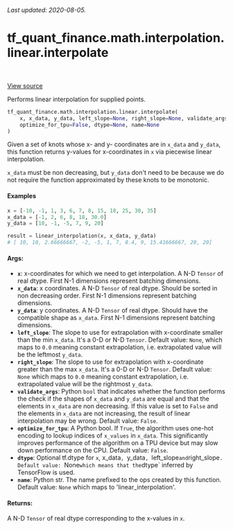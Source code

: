 <!--
This file is generated by a tool. Do not edit directly.
For open-source contributions the docs will be updated automatically.
-->

*Last updated: 2020-08-05.*

<div itemscope itemtype="http://developers.google.com/ReferenceObject">
<meta itemprop="name" content="tf_quant_finance.math.interpolation.linear.interpolate" />
<meta itemprop="path" content="Stable" />
</div>

# tf_quant_finance.math.interpolation.linear.interpolate

<!-- Insert buttons and diff -->

<table class="tfo-notebook-buttons tfo-api" align="left">
</table>

<a target="_blank" href="https://github.com/google/tf-quant-finance/blob/master/tf_quant_finance/math/interpolation/linear/linear_interpolation.py">View source</a>



Performs linear interpolation for supplied points.

```python
tf_quant_finance.math.interpolation.linear.interpolate(
    x, x_data, y_data, left_slope=None, right_slope=None, validate_args=False,
    optimize_for_tpu=False, dtype=None, name=None
)
```



<!-- Placeholder for "Used in" -->

Given a set of knots whose x- and y- coordinates are in `x_data` and `y_data`,
this function returns y-values for x-coordinates in `x` via piecewise
linear interpolation.

`x_data` must be non decreasing, but `y_data` don't need to be because we do
not require the function approximated by these knots to be monotonic.

#### Examples

```python
x = [-10, -1, 1, 3, 6, 7, 8, 15, 18, 25, 30, 35]
x_data = [-1, 2, 6, 8, 18, 30.0]
y_data = [10, -1, -5, 7, 9, 20]

result = linear_interpolation(x, x_data, y_data)
# [ 10, 10, 2.66666667, -2, -5, 1, 7, 8.4, 9, 15.41666667, 20, 20]
```

#### Args:


* <b>`x`</b>: x-coordinates for which we need to get interpolation. A N-D `Tensor` of
  real dtype. First N-1 dimensions represent batching dimensions.
* <b>`x_data`</b>: x coordinates. A N-D `Tensor` of real dtype. Should be sorted
  in non decreasing order. First N-1 dimensions represent batching
  dimensions.
* <b>`y_data`</b>: y coordinates. A N-D `Tensor` of real dtype. Should have the
  compatible shape as `x_data`. First N-1 dimensions represent batching
  dimensions.
* <b>`left_slope`</b>: The slope to use for extrapolation with x-coordinate smaller
  than the min `x_data`. It's a 0-D or N-D `Tensor`.
  Default value: `None`, which maps to `0.0` meaning constant extrapolation,
  i.e. extrapolated value will be the leftmost `y_data`.
* <b>`right_slope`</b>: The slope to use for extrapolation with x-coordinate greater
  than the max `x_data`. It's a 0-D or N-D `Tensor`.
  Default value: `None` which maps to `0.0` meaning constant extrapolation,
  i.e. extrapolated value will be the rightmost `y_data`.
* <b>`validate_args`</b>: Python `bool` that indicates whether the function performs
  the check if the shapes of `x_data` and `y_data` are equal and that the
  elements in `x_data` are non decreasing. If this value is set to `False`
  and the elements in `x_data` are not increasing, the result of linear
  interpolation may be wrong.
  Default value: `False`.
* <b>`optimize_for_tpu`</b>: A Python bool. If `True`, the algorithm uses one-hot
  encoding to lookup indices of `x_values` in `x_data`. This significantly
  improves performance of the algorithm on a TPU device but may slow down
  performance on the CPU.
  Default value: `False`.
* <b>`dtype`</b>: Optional tf.dtype for `x`, x_data`, `y_data`, `left_slope` and
  `right_slope`.
  Default value: `None` which means that the `dtype` inferred by TensorFlow
  is used.
* <b>`name`</b>: Python str. The name prefixed to the ops created by this function.
  Default value: `None` which maps to 'linear_interpolation'.


#### Returns:

A N-D `Tensor` of real dtype corresponding to the x-values in `x`.
